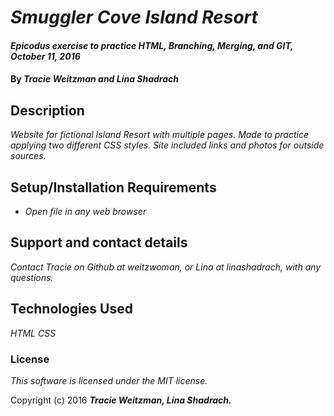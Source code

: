 # _Smuggler Cove Island Resort_

#### _Epicodus exercise to practice HTML, Branching, Merging, and GIT, October 11, 2016_

#### By _**Tracie Weitzman and Lina Shadrach**_

## Description

_Website for fictional Island Resort with multiple pages. Made to practice applying two different CSS styles. Site included links and photos for outside sources._

## Setup/Installation Requirements

* _Open file in any web browser_

## Support and contact details

_Contact Tracie on Github at weitzwoman, or Lina at linashadrach, with any questions._

## Technologies Used

_HTML_
_CSS_

### License

*This software is licensed under the MIT license.*

Copyright (c) 2016 **_Tracie Weitzman, Lina Shadrach._**
